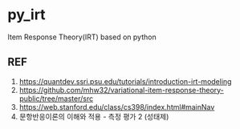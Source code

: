 # py_irt
Item Response Theory(IRT) based on python

## REF
1. https://quantdev.ssri.psu.edu/tutorials/introduction-irt-modeling
2. https://github.com/mhw32/variational-item-response-theory-public/tree/master/src
3. https://web.stanford.edu/class/cs398/index.html#mainNav
4. 문항반응이론의 이해와 적용 - 측정 평가 2 (성태제)
